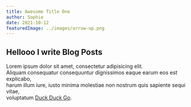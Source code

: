 ```yaml
---
title: Awesome Title One
author: Sophie
date: 2021-10-12
featuredImage: ../images/arrow-up.png
---
```


## Hellooo I write Blog Posts

Lorem ipsum dolor sit amet, consectetur adipisicing elit.  
Aliquam consequatur consequuntur dignissimos eaque earum eos est explicabo,   
harum illum iure, iusto minima molestiae non nostrum quis sapiente sequi vitae,  
voluptatum [Duck Duck Go](https://duckduckgo.com).

